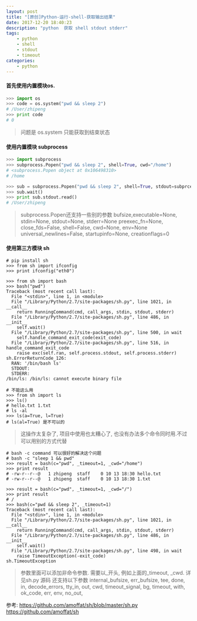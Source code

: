 ```yaml
---
layout: post
title: "[原创]Python-运行-shell-获取输出结果"
date: 2017-12-20 18:40:23
description: "python  获取 shell stdout stderr"
tags:
    - python
    - shell
    - stdout
    - timeout
categories:
    - python
---
```




#### 首先使用内置模块os.
```python
>>> import os
>>> code = os.system("pwd && sleep 2")
# /User/zhipeng
>>> print code
# 0
```
> 问题是 os.system 只能获取到结束状态

#### 使用内置模块 subprocess
```python
>>> import subprocess
>>> subprocess.Popen("pwd && sleep 2", shell=True, cwd="/home")
# <subprocess.Popen object at 0x106498310>
# /home

>>> sub = subprocess.Popen("pwd && sleep 2", shell=True, stdout=subprcess.PIPE)
>>> sub.wait()
>>> print sub.stdout.read()
# /User/zhipeng
```
> subprocess.Popen还支持一些别的参数 
> bufsize,executable=None, stdin=None, stdout=None, stderr=None
> preexec_fn=None, close_fds=False, shell=False, cwd=None, env=None
> universal_newlines=False, startupinfo=None, creationflags=0

#### 使用第三方模块 sh
```
# pip install sh
>>> from sh import ifconfig
>>> print ifconfig("eth0")

>>> from sh import bash
>>> bash("pwd")
Traceback (most recent call last):
  File "<stdin>", line 1, in <module>
  File "/Library/Python/2.7/site-packages/sh.py", line 1021, in __call__
    return RunningCommand(cmd, call_args, stdin, stdout, stderr)
  File "/Library/Python/2.7/site-packages/sh.py", line 486, in __init__
    self.wait()
  File "/Library/Python/2.7/site-packages/sh.py", line 500, in wait
    self.handle_command_exit_code(exit_code)
  File "/Library/Python/2.7/site-packages/sh.py", line 516, in handle_command_exit_code
    raise exc(self.ran, self.process.stdout, self.process.stderr)
sh.ErrorReturnCode_126: 
  RAN: '/bin/bash ls'
  STDOUT:
  STDERR:
/bin/ls: /bin/ls: cannot execute binary file

# 不能这么用
>>> from sh import ls
>>> ls()
# hello.txt 1.txt
# ls -al
>>> ls(a=True, l=True)
# ls(al=True) 是不可以的
```

> 这操作太复杂了, 项目中使用也太糟心了, 也没有办法多个命令同时用.不过可以用别的方式代替

```
# bash -c command 可以很好的解决这个问题
# bash -c "sleep 1 && pwd"
>>> result = bash(c="pwd", _timeout=1, _cwd="/home")
>>> print result
# -rw-r--r--@   1 zhipeng  staff    0 10 13 18:30 hello.txt
# -rw-r--r--@   1 zhipeng  staff    0 10 13 18:30 1.txt

>>> result = bash(c="pwd", _timeout=1, _cwd="/")
>>> print result
# /
>>> bash(c="pwd && sleep 2", _timeout=1)
Traceback (most recent call last):
  File "<stdin>", line 1, in <module>
  File "/Library/Python/2.7/site-packages/sh.py", line 1021, in __call__
    return RunningCommand(cmd, call_args, stdin, stdout, stderr)
  File "/Library/Python/2.7/site-packages/sh.py", line 486, in __init__
    self.wait()
  File "/Library/Python/2.7/site-packages/sh.py", line 498, in wait
    raise TimeoutException(-exit_code)
sh.TimeoutException

```
> 参数里面可以添加非命令参数. 需要以_开头, 例如上面的_timeout, _cwd. 详见sh.py  源码
> 还支持以下参数 
> internal_bufsize, err_bufsize, tee, done, in, decode_errors, tty_in,
> out, cwd, timeout_signal, bg, timeout, with, ok_code, err, env, no_out,

参考:
https://github.com/amoffat/sh/blob/master/sh.py
https://github.com/amoffat/sh
